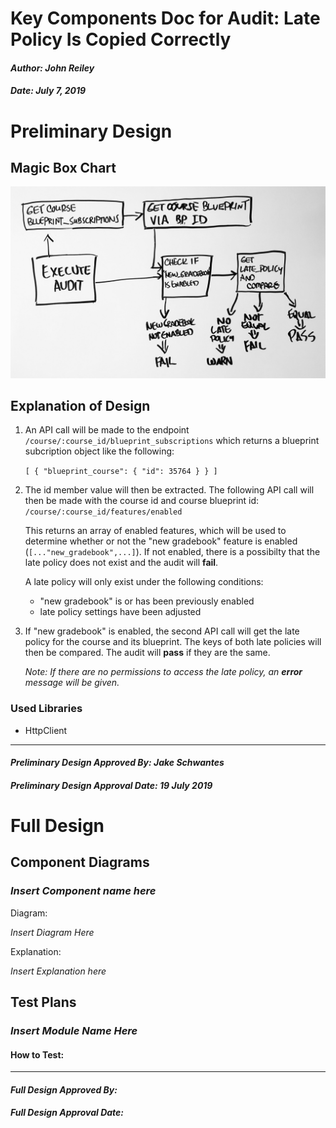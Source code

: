 # Key Components Doc for Audit: Late Policy Is Copied Correctly
#### *Author: John Reiley*
#### *Date: July 7, 2019*

# Preliminary Design

## Magic Box Chart

![alt text](late-policy-is-copied-correctly.jpg)

<!-- Think through the process as much as makes sense, and then create a magic box chart with the whiteboard and place it here. -->

## Explanation of Design

1. An API call will be made to the endpoint `/course/:course_id/blueprint_subscriptions` which returns a blueprint subcription object like the following:  

    `[ { "blueprint_course": { "id": 35764 } } ]`

2. The id member value will then be extracted. The following API call will then be made with the course id and course blueprint id: `/course/:course_id/features/enabled`  

    This returns an array of enabled features, which will be used to determine whether or not the "new gradebook" feature is enabled (`[..."new_gradebook",...]`). If not enabled, there is a possibilty that the late policy does not exist and the audit will **fail**.

    A late policy will only exist under the following conditions:   
    * "new gradebook" is or has been previously enabled  
    *  late policy settings have been adjusted

3. If "new gradebook" is enabled, the second API call will get the late policy for the course and its blueprint. The keys of both late policies will then be compared. The audit will **pass** if they are the same.
        
    _Note: If there are no permissions to access the late policy, an **error** message will be given._

### Used Libraries
- HttpClient

<!-- ## Things to Consider Before Getting Project Approved
- Are there any approved libraries that I can use? [Link to Approved Library List]
- Are there design patterns that will help?  [Link to Design Patterns]
- Can I design it so that it is a general tool instead of a specific solution?
- How can it be easily expanded?
- What does the minimum viable product look like?

## Prep for Learning Phase
- What do I need to learn
- How will I learn it
- What will I do to learn it (prototypes/tutorials/research time limit?)
- What is the definition of done for my learning process
- How do I measure the progress of learning
- Is there a deliverable that can be created during the learning process? -->

-----

#### *Preliminary Design Approved By: Jake Schwantes* 
#### *Preliminary Design Approval Date: 19 July 2019*

# Full Design

## Component Diagrams
<!-- Diagrams and companion explanations for all Key Components.
These would include information about inputs, outputs, and what a function does for every major function. -->

<!-- For each component, the following template will be followed: (In other words, the template below will repeat for each component)-->

### *Insert Component name here*

Diagram:

*Insert Diagram Here*

Explanation:

*Insert Explanation here*

<!-- For a future release:
## Test Plans
For each major function the test plan template will be as follows (in other words the template below will repeat for each test) 
### *Insert name of component here (e.g. convertIdToCourseObject function)*
#### Test 1: *Insert Test name here*
Summary: 
 *Insert Test Summary Here*
 Type: *Insert Type here (Unit Test, Manual Test, Selenium/Puppeteer test (Overkill?))* 
Procedure:
1. *Insert Steps here*
1. *and here*
1. *and here*
Expected Outcome:
*Insert Expected Outcome here*
-->

## Test Plans

### *Insert Module Name Here*
#### How to Test:





-----

#### *Full Design Approved By:* 
#### *Full Design Approval Date:*


<!-- Diagram Types:
 - Data Flow (I think this will be the most popular)
 - Structure Charts (This is really good for showing input and output of every function)
 - UML Class Diagram (a must for object oriented projects) -->